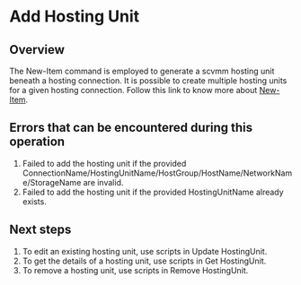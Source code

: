 # Add Hosting Unit
## Overview
The New-Item command is employed to generate a scvmm hosting unit beneath a hosting connection. It is possible to create multiple hosting units for a given hosting connection.
Follow this link to know more about [New-Item](https://developer-docs.citrix.com/en-us/citrix-virtual-apps-desktops-sdk/current-release/HostService/about_HypHostSnapIn.html).

## Errors that can be encountered during this operation
1. Failed to add the hosting unit if the provided ConnectionName/HostingUnitName/HostGroup/HostName/NetworkName/StorageName are invalid.
2. Failed to add the hosting unit if the provided HostingUnitName already exists.

## Next steps
1. To edit an existing hosting unit, use scripts in Update HostingUnit.
2. To get the details of a hosting unit, use scripts in Get HostingUnit.
3. To remove a hosting unit, use scripts in Remove HostingUnit.